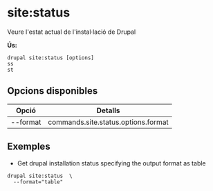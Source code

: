 # site:status
Veure l'estat actual de l'instal·lació de Drupal

**Ús:**
```
drupal site:status [options]
ss
st
```

## Opcions disponibles
Opció | Detalls
-------|-------------
--format | commands.site.status.options.format

## Exemples
* Get drupal installation status specifying the output format as table
```
drupal site:status  \
  --format="table"
```
